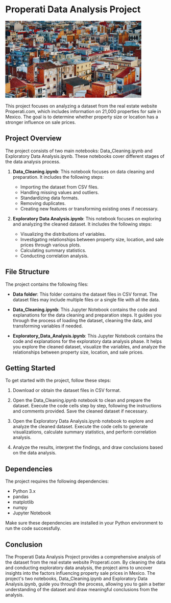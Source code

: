 # Properati Data Analysis Project

![Mexico City](images/mexico_city.gif)

This project focuses on analyzing a dataset from the real estate website Properati.com, which includes information on 21,000 properties for sale in Mexico. The goal is to determine whether property size or location has a stronger influence on sale prices.

## Project Overview

The project consists of two main notebooks: Data_Cleaning.ipynb and Exploratory Data Analysis.ipynb. These notebooks cover different stages of the data analysis process.

1. **Data_Cleaning.ipynb**: This notebook focuses on data cleaning and preparation. It includes the following steps:

   - Importing the dataset from CSV files.
   - Handling missing values and outliers.
   - Standardizing data formats.
   - Removing duplicates.
   - Creating new features or transforming existing ones if necessary.

2. **Exploratory Data Analysis.ipynb**: This notebook focuses on exploring and analyzing the cleaned dataset. It includes the following steps:

   - Visualizing the distributions of variables.
   - Investigating relationships between property size, location, and sale prices through various plots.
   - Calculating summary statistics.
   - Conducting correlation analysis.

## File Structure

The project contains the following files:

- **Data folder**: This folder contains the dataset files in CSV format. The dataset files may include multiple files or a single file with all the data.

- **Data_Cleaning.ipynb**: This Jupyter Notebook contains the code and explanations for the data cleaning and preparation steps. It guides you through the process of loading the dataset, cleaning the data, and transforming variables if needed.

- **Exploratory_Data_Analysis.ipynb**: This Jupyter Notebook contains the code and explanations for the exploratory data analysis phase. It helps you explore the cleaned dataset, visualize the variables, and analyze the relationships between property size, location, and sale prices.

## Getting Started

To get started with the project, follow these steps:

1. Download or obtain the dataset files in CSV format.

2. Open the Data_Cleaning.ipynb notebook to clean and prepare the dataset. Execute the code cells step by step, following the instructions and comments provided. Save the cleaned dataset if necessary.

3. Open the Exploratory Data Analysis.ipynb notebook to explore and analyze the cleaned dataset. Execute the code cells to generate visualizations, calculate summary statistics, and perform correlation analysis.

4. Analyze the results, interpret the findings, and draw conclusions based on the data analysis.

## Dependencies

The project requires the following dependencies:

- Python 3.x
- pandas
- matplotlib
- numpy
- Jupyter Notebook

Make sure these dependencies are installed in your Python environment to run the code successfully.

## Conclusion

The Properati Data Analysis Project provides a comprehensive analysis of the dataset from the real estate website Properati.com. By cleaning the data and conducting exploratory data analysis, the project aims to uncover insights into the factors influencing property sale prices in Mexico. The project's two notebooks, Data_Cleaning.ipynb and Exploratory Data Analysis.ipynb, guide you through the process, allowing you to gain a better understanding of the dataset and draw meaningful conclusions from the analysis.
